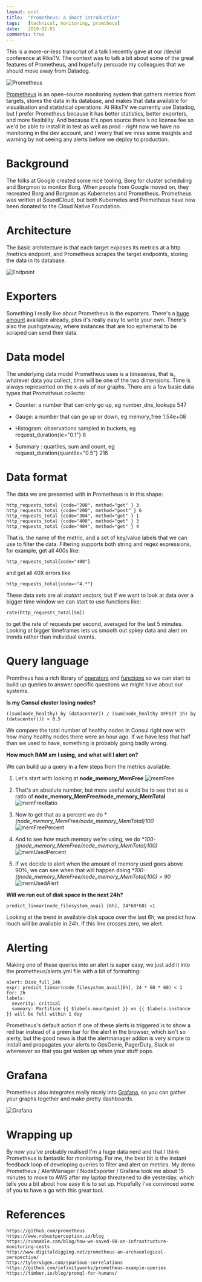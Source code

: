 ```yaml
---
layout: post
title:  "Prometheus: a short introduction"
tags:   [technical, monitoring, promtheus]
date:   2019-02-01
comments: true
---
```


This is a more-or-less transcript of a talk I recently gave at our /dev/øl conference at RiksTV.
The context was to talk a bit about some of the great features of Prometheus, and hopefully persuade my colleagues that we should move away from Datadog.

![Prometheus](/assets/images/prom_intro.png)

[Prometheus](https://prometheus.io/) is an open-source monitoring system that gathers metrics from targets, stores the data in its database, and makes that data available for visualisation and statistical operations. At RiksTV we currently use Datadog, but I prefer Prometheus because it has better statistics, better exporters, and more flexibility. And because it's open source there's no license fee so we'd be able to install it in test as well as prod - right now we have no monitoring in the dev account, and I worry that we miss some insights and warning by not seeing any alerts before we deploy to production.

# Background

The folks at Google created some nice tooling, Borg for cluster scheduling and Borgmon to monitor Borg. When people from Google moved on, they recreated Borg and Borgmon as Kubernetes and Prometheus. Prometheus was written at SoundCloud, but both Kubernetes and Prometheus have now been donated to the Cloud Native Foundation.

# Architecture

The basic architecture is that each target exposes its metrics at a http /metrics endpoint, and Prometheus scrapes the target endpoints, storing the data in its database.

![Endpoint](/assets/images/prom_intro.png)


# Exporters

Something I really like about Prometheus is the exporters. There's a [huge amount](https://prometheus.io/docs/instrumenting/exporters/) available already, plus it's really easy to write your own. There's also the pushgateway, where instances that are too ephemeral to be scraped can send their data.

# Data model

The underlying data model Prometheus uses is a *timeseries*, that is, whatever data you collect, time will be one of the two dimensions. Time is always represented on the x-axis of our graphs. There are a few basic data types that Prometheus collects:

* Counter: a number that can only go up, eg number_dns_lookups 547

* Gauge: a number that can go up or down, eg memory_free 1.54e+08

* Histogram: observations sampled in buckets, eg request_duration{le="0.1"} 8

* Summary : quartiles, sum and count, eg request_duration{quantile="0.5"} 216

# Data format

The data we are presented with in Prometheus is in this shape:

    http_requests_total {code="200", method="get" } 3
    http_requests_total {code="200", method="post" } 6
    http_requests_total {code="304", method="get" } 1
    http_requests_total {code="400", method="get" } 3
    http_requests_total {code="404", method="get" } 4

That is, the name of the metric, and a set of key/value labels that we can use to filter the data. Filtering supports both string and regex expressions, for example, get all 400s like:

    http_requests_total{code="400"}

and get all 40X errors like

    http_requests_total{code=~"4.*"}

These data sets are all *instant vectors*, but if we want to look at data over a bigger time window we can start to use functions like:

    rate(http_requests_total[5m])

to get the rate of requests per second, averaged for the last 5 minutes. Looking at bigger timeframes lets us smooth out spkey data and alert on trends rather than individual events.

# Query language

Promtheus has a rich library of [operators]() and [functions]() so we can start to build up queries to answer specific questions we might have about our systems.

**Is my Consul cluster losing nodes?**

    ((sum(node_healthy) by (datacenter)) / (sum(node_healthy OFFSET 1h) by (datacenter))) < 0.5

We compare the total number of healthy nodes in Consul right now with how many healthy nodes there were an hour ago. If we have less that half than we used to have, something is probably going badly wrong.

**How much RAM am I using, and what will I alert on?**

We can build up a query in a few steps from the metrics available:

1. Let's start with looking at
    **node_memory_MemFree**
![memFree](/assets/images/memfree.png)

2. That's an absolute number, but more useful would be to see that as a ratio of
    **node_memory_MemFree/node_memory_MemTotal**
![memFreeRatio](/assets/images/memfree_memtotal.png)

3. Now to get that as a percent we do
    **(node_memory_MemFree/node_memory_MemTotal)*100**
![memFreePercent](/assets/images/memfree_percent.png)

4. And to see how much memory we're using, we do
    **100-((node_memory_MemFree/node_memory_MemTotal)*100)**
![memUsedPercent](/assets/images/memused_percent.png)

5. If we decide to alert when the amount of memory used goes above 90%, we can see when that will happen doing
    **100-((node_memory_MemFree/node_memory_MemTotal)*100) > 90**
![memUsedAlert](/assets/images/memused_alert.png)


**Will we run out of disk space in the next 24h?**

    predict_linear(node_filesystem_avail [6h], 24*60*60) <1

Looking at the trend in available disk space over the last 6h, we predict how much will be available in 24h. If this line crosses zero, we alert.

# Alerting

Making one of these queries into an alert is super easy, we just add it into the prometheus/alerts.yml file with a bit of formatting:

    alert: Disk_full_24h
    expr: predict_linear(node_filesystem_avail[6h], 24 * 60 * 60) < 1
    for: 2h
    labels:
      severity: critical
      summary: Partition {{ $labels.mountpoint }} on {{ $labels.instance }} will be full within 1 day

Prometheus's default action if one of these alerts is triggered is to show a red bar instead of a green bar for the alert in the browser, which isn't so alerty, but the good news is that the alertmanager addon is very simple to install and propagates your alerts to OpsGenie, PagerDuty, Slack or whereever so that you get woken up when your stuff pops.

# Grafana

Prometheus also integrates really nicely into [Grafana](https://grafana.com/), so you can gather your graphs together and make pretty dashboards.

![Grafana](assets/img/grafana.png)

# Wrapping up

By now you've probably realised I'm a huge data nerd and that I think Prometheus is fantastic for monitoring. For me, the best bit is the instant feedback loop of developing queries to filter and alert on metrics. My demo Prometheus / AlertManager / NodeExporter / Grafana took me about 15 minutes to move to AWS after my laptop threatened to die yesterday, which tells you a bit about how easy it is to set up. Hopefully I've convinced some of you to have a go with this great tool.

# References

    https://github.com/prometheus
    https://www.robustperception.io/blog
    https://runnable.com/blog/how-we-saved-98-on-infrastructure-monitoring-costs
    http://www.digitaldigging.net/prometheus-an-archaeological-perspective/
    http://tylervigen.com/spurious-correlations
    https://github.com/infinityworks/prometheus-example-queries
    https://timber.io/blog/promql-for-humans/
